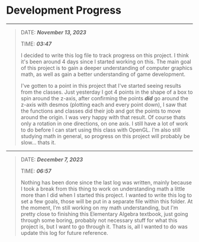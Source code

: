 # Development Progress

---

> DATE: ***November 13, 2023***
>
> TIME: ***03:47***
>
>I decided to write this log file to track progress on this project. I think it's been around 4
>days since I started working on this.
>The main goal of this project is to gain a deeper understanding of computer graphics math, as well
>as gain a better understanding of game development.
>
>I've gotten to a point in this project that I've started seeing results from the classes. Just 
>yesterday I got 4 points in the shape of a box to spin around the z-axis, after confirming the
>points ***did*** go around the z-axis with desmos (plotting each and every point down), I saw that
>the functions and classes did their job and got the points to move around the origin. I was very
>happy with that result. Of course thats only a rotation in one directions, on one axis. I still
>have a lot of work to do before I can start using this class with OpenGL. I'm also still studying
>math in general, so progress on this project will probably be slow... thats it.

---

> DATE: ***December 7, 2023***
>
> TIME: ***06:57***
>
>Nothing has been done since the last log was written, mainly because I took a break from this thing
>to work on understanding math a little more than I did when I started this project. I wanted to
>write this log to set a few goals, those will be put in a separate file within this folder.
>At the moment, I'm still working on my math understanding, but I'm pretty close to finishing this
>Elementary Algebra textbook, just going through some boring, probably not necessary stuff for what
>this project is, but I want to go through it. Thats is, all I wanted to do was update this log
>for future reference.